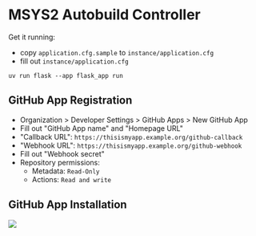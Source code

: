 # MSYS2 Autobuild Controller

Get it running:

* copy `application.cfg.sample` to `instance/application.cfg`
* fill out `instance/application.cfg`

```console
uv run flask --app flask_app run
```

## GitHub App Registration

* Organization > Developer Settings > GitHub Apps > New GitHub App
* Fill out "GitHub App name" and "Homepage URL"
* "Callback URL": `https://thisismyapp.example.org/github-callback`
* "Webhook URL": `https://thisismyapp.example.org/github-webhook`
* Fill out "Webhook secret"
* Repository permissions:
  * Metadata: `Read-Only`
  * Actions: `Read and write`

## GitHub App Installation

![](doc/github-app-permissions.png)
